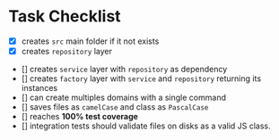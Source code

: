 # Task Checklist

- [x] creates `src` main folder if it not exists
- [x] creates `repository` layer 
- [] creates `service` layer with `repository` as dependency
- [] creates `factory` layer with `service` and `repository` returning its instances
- [] can create multiples domains with a single command
- [] saves files as `camelCase` and class as `PascalCase`
- [] reaches **100% test coverage**   
- [] integration tests should validate files on disks as a valid JS class.